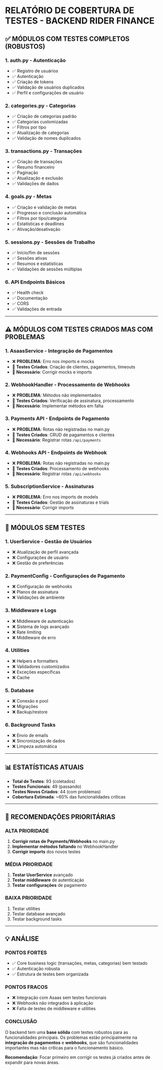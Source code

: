 # RELATÓRIO DE COBERTURA DE TESTES - BACKEND RIDER FINANCE

## ✅ MÓDULOS COM TESTES COMPLETOS (ROBUSTOS)

### 1. **auth.py** - Autenticação
- ✅ Registro de usuários
- ✅ Autenticação
- ✅ Criação de tokens
- ✅ Validação de usuários duplicados
- ✅ Perfil e configurações de usuário

### 2. **categories.py** - Categorias
- ✅ Criação de categorias padrão
- ✅ Categorias customizadas
- ✅ Filtros por tipo
- ✅ Atualização de categorias
- ✅ Validação de nomes duplicados

### 3. **transactions.py** - Transações
- ✅ Criação de transações
- ✅ Resumo financeiro
- ✅ Paginação
- ✅ Atualização e exclusão
- ✅ Validações de dados

### 4. **goals.py** - Metas
- ✅ Criação e validação de metas
- ✅ Progresso e conclusão automática
- ✅ Filtros por tipo/categoria
- ✅ Estatísticas e deadlines
- ✅ Ativação/desativação

### 5. **sessions.py** - Sessões de Trabalho
- ✅ Início/fim de sessões
- ✅ Sessões ativas
- ✅ Resumos e estatísticas
- ✅ Validações de sessões múltiplas

### 6. **API Endpoints Básicos**
- ✅ Health check
- ✅ Documentação
- ✅ CORS
- ✅ Validações de entrada

---

## ⚠️ MÓDULOS COM TESTES CRIADOS MAS COM PROBLEMAS

### 1. **AsaasService** - Integração de Pagamentos
- ❌ **PROBLEMA**: Erro nos imports e mocks
- 📝 **Testes Criados**: Criação de clientes, pagamentos, timeouts
- 🔧 **Necessário**: Corrigir mocks e imports

### 2. **WebhookHandler** - Processamento de Webhooks
- ❌ **PROBLEMA**: Métodos não implementados
- 📝 **Testes Criados**: Verificação de assinatura, processamento
- 🔧 **Necessário**: Implementar métodos em falta

### 3. **Payments API** - Endpoints de Pagamento
- ❌ **PROBLEMA**: Rotas não registradas no main.py
- 📝 **Testes Criados**: CRUD de pagamentos e clientes
- 🔧 **Necessário**: Registrar rotas `/api/payments`

### 4. **Webhooks API** - Endpoints de Webhook
- ❌ **PROBLEMA**: Rotas não registradas no main.py
- 📝 **Testes Criados**: Processamento de webhooks
- 🔧 **Necessário**: Registrar rotas `/api/webhooks`

### 5. **SubscriptionService** - Assinaturas
- ❌ **PROBLEMA**: Erro nos imports de models
- 📝 **Testes Criados**: Gestão de assinaturas e trials
- 🔧 **Necessário**: Corrigir imports

---

## 🚨 MÓDULOS SEM TESTES

### 1. **UserService** - Gestão de Usuários
- ❌ Atualização de perfil avançada
- ❌ Configurações de usuário
- ❌ Gestão de preferências

### 2. **PaymentConfig** - Configurações de Pagamento
- ❌ Configuração de webhooks
- ❌ Planos de assinatura
- ❌ Validações de ambiente

### 3. **Middleware e Logs**
- ❌ Middleware de autenticação
- ❌ Sistema de logs avançado
- ❌ Rate limiting
- ❌ Middleware de erro

### 4. **Utilities**
- ❌ Helpers e formatters
- ❌ Validadores customizados
- ❌ Exceções específicas
- ❌ Cache

### 5. **Database**
- ❌ Conexão e pool
- ❌ Migrações
- ❌ Backup/restore

### 6. **Background Tasks**
- ❌ Envio de emails
- ❌ Sincronização de dados
- ❌ Limpeza automática

---

## 📊 ESTATÍSTICAS ATUAIS

- **Total de Testes**: 93 (coletados)
- **Testes Funcionais**: 49 (passando)
- **Testes Novos Criados**: 44 (com problemas)
- **Cobertura Estimada**: ~60% das funcionalidades críticas

---

## 🎯 RECOMENDAÇÕES PRIORITÁRIAS

### **ALTA PRIORIDADE**
1. **Corrigir rotas de Payments/Webhooks** no main.py
2. **Implementar métodos faltando** no WebhookHandler
3. **Corrigir imports** dos novos testes

### **MÉDIA PRIORIDADE**
1. **Testar UserService** avançado
2. **Testar middleware** de autenticação
3. **Testar configurações** de pagamento

### **BAIXA PRIORIDADE**
1. Testar utilities
2. Testar database avançado
3. Testar background tasks

---

## 💡 ANÁLISE

### **PONTOS FORTES**
- ✅ Core business logic (transações, metas, categorias) bem testado
- ✅ Autenticação robusta
- ✅ Estrutura de testes bem organizada

### **PONTOS FRACOS**  
- ❌ Integração com Asaas sem testes funcionais
- ❌ Webhooks não integrados à aplicação
- ❌ Falta de testes de middleware e utilities

### **CONCLUSÃO**
O backend tem uma **base sólida** com testes robustos para as funcionalidades principais. Os problemas estão principalmente na **integração de pagamentos** e **webhooks**, que são funcionalidades importantes mas não críticas para o funcionamento básico.

**Recomendação**: Focar primeiro em corrigir os testes já criados antes de expandir para novas áreas.
